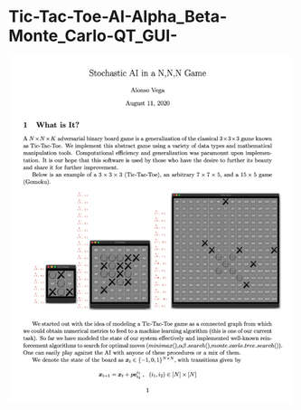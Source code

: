 # Tic-Tac-Toe-AI-Alpha_Beta-Monte_Carlo-QT_GUI-


![alt text](https://github.com/alonsovega4776/Tic-Tac-Toe-AI-Alpha_Beta-Monte_Carlo-QT_GUI-/blob/master/firstPage.png)
